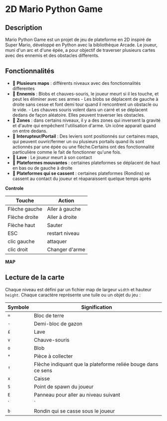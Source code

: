 # 2D Mario Python Game

## Description

Mario Python Game est un projet de jeu de plateforme en 2D inspiré de Super Mario, développé en Python avec la bibliothèque Arcade. Le joueur, muni d'un arc et d'une épée, a pour objectif de traverser plusieurs cartes avec des ennemis et des obstacles differents.

## Fonctionnalités
- 🔹 **Plusieurs maps** : différents niveaux avec des fonctionnalités differentes
- 🔹 **Ennemis** : Blobs et chauves-souris, le joueur meurt si il les touche, et peut les éliminer avec ses armes
                    - Les blobs se déplacent de gauche à droite sans cesse et font demi tour quand il rencontrent un obstacle ou le vide.
                    - Les chauves souris volent dans un carré et se déplacent dedans de façon aléatoire. Elles peuvent traverser les obstacles.
- 🔹 **Zones** : dans certains niveaux, il y a des zones qui inversent la gravité et d'autre qui empêchent l'utilisation d'arme.
                 Un icône apparait quand on entre dedans.
- 🔹 **Interupteur/Portail** : Des leviers sont positionnés sur certaines maps, qui peuvent ouvrir/fermer un ou plusieurs       portails quand ils sont actionnés par une épée ou une flèche.Certains ont des fonctionnalité particulière comme le fait de fonctionner qu'une fois.
- 🔹 **Lave** : Le joueur meurt à son contact
- 🔹 **Plateformes mouvantes** : certaines plateformes se déplacent de haut en bas ou de gauche à droite
- 🔹 **Plateformes qui se cassent** : certaines plateformes (Rondins) se cassent au contact du joueur et réaparaissent quelque temps après

**Controle**

| Touche           | Action          |
| ---------------- | --------------- |
| Flèche gauche    | Aller à gauche  |
| Flèche droite    | Aller à droite  |
| Flèche haut      | Sauter          |
| ESC              | restart niveau  |
| clic gauche      | attaquer        |
| clic droit       | Changer d'arme  |


**MAP**

## Lecture de la carte

Chaque niveau est défini par un fichier map de largeur `width` et hauteur `height`. Chaque caractère représente une tuile ou un objet du jeu :

| Symbole | Signification                                                      |
| ------- | ------------------------------------------------------------------ |
| `=`     | Bloc de terre                                                      |
| `-`     | Demi-bloc de gazon                                                 |
| `£`     | Lave                                                               |
| `v`     | Chauve-souris                                                      |
| `o`     | Blob                                                               |
| `*`     | Pièce à collecter                                                  |
| `↑`     | Flèche indiquant que la plateforme reliée bouge dans ce sens       |
| `x`     | Caisse                                                             |
| `S`     | Point de spawn du joueur                                           |
| `E`     | Panneau pour aller au niveau suivant                               |
| `|`     | Portail s'ouvre ou se ferme avec un interupteur                    |
| `b`     | Rondin qui se casse sous le joueur                                 |


